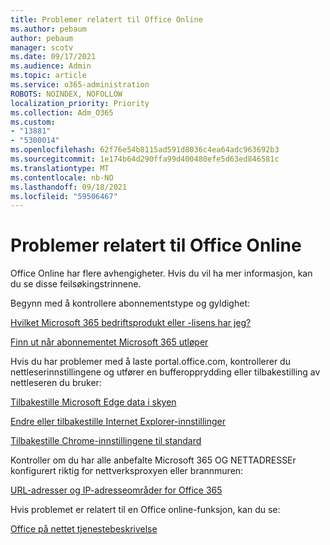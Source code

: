 ```yaml
---
title: Problemer relatert til Office Online
ms.author: pebaum
author: pebaum
manager: scotv
ms.date: 09/17/2021
ms.audience: Admin
ms.topic: article
ms.service: o365-administration
ROBOTS: NOINDEX, NOFOLLOW
localization_priority: Priority
ms.collection: Adm_O365
ms.custom:
- "13881"
- "5300014"
ms.openlocfilehash: 62f76e54b8115ad591d8036c4ea64adc963692b3
ms.sourcegitcommit: 1e174b64d290ffa99d400480efe5d63ed846581c
ms.translationtype: MT
ms.contentlocale: nb-NO
ms.lasthandoff: 09/18/2021
ms.locfileid: "59506467"
---
```

# <a name="issues-related-to-office-online"></a>Problemer relatert til Office Online

Office Online har flere avhengigheter. Hvis du vil ha mer informasjon, kan du se disse feilsøkingstrinnene.

Begynn med å kontrollere abonnementstype og gyldighet:

[Hvilket Microsoft 365 bedriftsprodukt eller -lisens har jeg?](https://support.microsoft.com/office/what-microsoft-365-business-product-or-license-do-i-have-f8ab5e25-bf3f-4a47-b264-174b1ee925fd)  

[Finn ut når abonnementet Microsoft 365 utløper](https://support.microsoft.com/office/find-out-when-your-microsoft-365-subscription-expires-2eb89f06-bd1c-4f57-9269-f1cbab894341)  

Hvis du har problemer med å laste portal.office.com, kontrollerer du nettleserinnstillingene og utfører en bufferopprydding eller tilbakestilling av nettleseren du bruker:

[Tilbakestille Microsoft Edge data i skyen](https://docs.microsoft.com/deployedge/edge-learnmore-reset-data-in-cloud)  

[Endre eller tilbakestille Internet Explorer-innstillinger](https://support.microsoft.com/windows/change-or-reset-internet-explorer-settings-2d4bac50-5762-91c5-a057-a922533f77d5) 

[Tilbakestille Chrome-innstillingene til standard](https://support.google.com/chrome/answer/3296214?hl=en)  

Kontroller om du har alle anbefalte Microsoft 365 OG NETTADRESSEr konfigurert riktig for nettverksproxyen eller brannmuren:

[URL-adresser og IP-adresseområder for Office 365](https://docs.microsoft.com/microsoft-365/enterprise/urls-and-ip-address-ranges)  

Hvis problemet er relatert til en Office online-funksjon, kan du se:

[Office på nettet tjenestebeskrivelse](https://docs.microsoft.com/office365/servicedescriptions/office-online-service-description/office-online-service-description)

